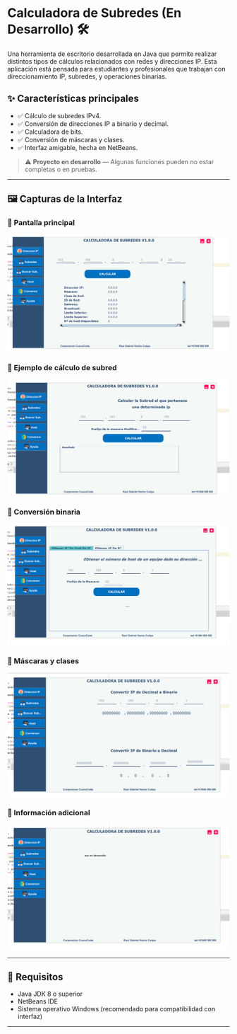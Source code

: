 # Calculadora de Subredes (En Desarrollo) 🛠️

Una herramienta de escritorio desarrollada en Java que permite realizar distintos tipos de cálculos relacionados con redes y direcciones IP. Esta aplicación está pensada para estudiantes y profesionales que trabajan con direccionamiento IP, subredes, y operaciones binarias.

## ✨ Características principales

- ✅ Cálculo de subredes IPv4.
- ✅ Conversión de direcciones IP a binario y decimal.
- ✅ Calculadora de bits.
- ✅ Conversión de máscaras y clases.
- ✅ Interfaz amigable, hecha en NetBeans.

> ⚠️ **Proyecto en desarrollo** — Algunas funciones pueden no estar completas o en pruebas.

---

## 🖼️ Capturas de la Interfaz

### 📌 Pantalla principal

![Pantalla principal](capturas/1.png)

### 📌 Ejemplo de cálculo de subred

![Subred](capturas/2.png)

### 📌 Conversión binaria

![Binario](capturas/3.png)

### 📌 Máscaras y clases

![Máscaras](capturas/4.png)

### 📌 Información adicional

![Info](capturas/5.png)

---

## 🔧 Requisitos

- Java JDK 8 o superior
- NetBeans IDE
- Sistema operativo Windows (recomendado para compatibilidad con interfaz)

---
